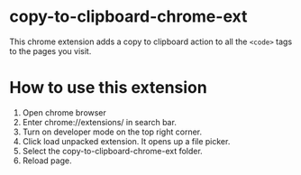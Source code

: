 # copy-to-clipboard-chrome-ext

This chrome extension adds a copy to clipboard action to all the `<code>` tags to the pages you visit.

# How to use this extension

1. Open chrome browser
2. Enter chrome://extensions/ in search bar.
3. Turn on developer mode on the top right corner.
4. Click load unpacked extension. It opens up a file picker.
5. Select the copy-to-clipboard-chrome-ext folder.
6. Reload page.
